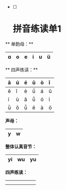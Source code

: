* [ ] # 拼音练读单1

** 单韵母：**

| ɑ | o | e | i | u | ü |
| :---: | :---: | :---: | :---: | :---: | :---: |


** 四声练读：**

| ā | ú | é | ū | ò | ī |
| :--- | :--- | :--- | :--- | :--- | :--- |
| ě | ǐ | è | ǘ | á | ǔ |
| í | ù | ǎ | ǖ | ó | ì |
| ǜ | ǒ | ǚ | ē | à | ō |

**声母：**

| y | w |
| :---: | :---: |


**整体认真音节：**

| yi | wu | yu |
| :---: | :---: | :---: |


**四声练读：**

|  |  |  |  |  |  |
| :--- | :--- | :--- | :--- | :--- | :--- |
|  |  |  |  |  |  |
|  |  |  |  |  |  |

